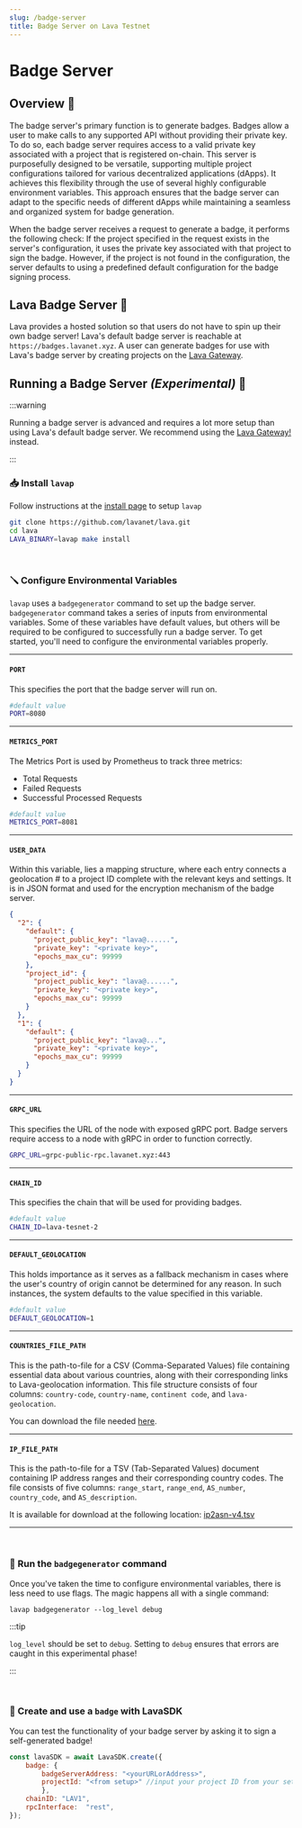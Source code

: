 ```yaml
---
slug: /badge-server
title: Badge Server on Lava Testnet
---
```


# Badge Server

## Overview 🔎

The badge server's primary function is to generate badges. Badges allow a user to make calls to any supported API without providing their private key. To do so, each badge server requires access to a valid private key associated with a project that is registered on-chain. This server is purposefully designed to be versatile, supporting multiple project configurations tailored for various decentralized applications (dApps). It achieves this flexibility through the use of several highly configurable environment variables. This approach ensures that the badge server can adapt to the specific needs of different dApps while maintaining a seamless and organized system for badge generation.

When the badge server receives a request to generate a badge, it performs the following check: If the project specified in the request exists in the server's configuration, it uses the private key associated with that project to sign the badge. However, if the project is not found in the configuration, the server defaults to using a predefined default configuration for the badge signing process.

## Lava Badge Server 🌋

Lava provides a hosted solution so that users do not have to spin up their own badge server! Lava's default badge server is reachable at `https://badges.lavanet.xyz`. A user can generate badges for use with Lava's badge server by creating projects on the [Lava Gateway](https://gateway.lavanet.xyz/?utm_source=badge-server&utm_medium=docs&utm_campaign=lava-phase-2).

## Running a Badge Server *(Experimental)* 🧪

:::warning

Running a badge server is advanced and requires a lot more setup than using Lava's default badge server. We recommend using the [Lava Gateway!](https://gateway.lavanet.xyz/?utm_source=sdk-frontend&utm_medium=docs&utm_campaign=docs-to-gateway) instead.

:::


### 📥 Install `lavap` 

Follow instructions at the [install page](/install-lava) to setup `lavap`

```bash
git clone https://github.com/lavanet/lava.git
cd lava
LAVA_BINARY=lavap make install
```

<br/>


### 🪛 Configure Environmental Variables 
`lavap` uses a `badgegenerator` command to set up the badge server. `badgegenerator` command takes a series of inputs from environmental variables. Some of these variables have default values, but others will be required to be configured to successfully run a badge server. To get started, you'll need to configure the environmental variables properly.

<hr/>

#### `PORT`

This specifies the port that the badge server will run on. 

```bash
#default value
PORT=8080
```
<hr/>

#### `METRICS_PORT`

The Metrics Port is used by Prometheus to track three metrics:
 - Total Requests
 - Failed Requests
 - Successful Processed Requests


```bash
#default value
METRICS_PORT=8081
```

<hr/>


#### `USER_DATA`

Within this variable, lies a mapping structure, where each entry connects a geolocation # to a project ID complete with the relevant keys and settings. It is in JSON format and used for the encryption mechanism of the badge server.

```json
{
  "2": {
    "default": {
      "project_public_key": "lava@......",
      "private_key": "<private key>",
      "epochs_max_cu": 99999
    },
    "project_id": {
      "project_public_key": "lava@......",
      "private_key": "<private key>",
      "epochs_max_cu": 99999
    }
  },
  "1": {
    "default": {
      "project_public_key": "lava@...",
      "private_key": "<private key>",
      "epochs_max_cu": 99999
    }
  }
}
```

<hr/>

#### `GRPC_URL`

This specifies the URL of the node with exposed gRPC port. Badge servers require access to a node with gRPC in order to function correctly.

```bash
GRPC_URL=grpc-public-rpc.lavanet.xyz:443
```
<hr/>

#### `CHAIN_ID`
This specifies the chain that will be used for providing badges.

```bash
#default value
CHAIN_ID=lava-tesnet-2
```

<hr/>

#### `DEFAULT_GEOLOCATION`
This holds importance as it serves as a fallback mechanism in cases where the user's country of origin cannot be determined for any reason. In such instances, the system defaults to the value specified in this variable.

```bash
#default value
DEFAULT_GEOLOCATION=1
```

<hr/>

#### `COUNTRIES_FILE_PATH`

This is the path-to-file for a CSV (Comma-Separated Values) file containing essential data about various countries, along with their corresponding links to Lava-geolocation information. This file structure consists of four columns: `country-code`, `country-name`, `continent code`, and `lava-geolocation`. 

You can download the file needed [here](https://storage.googleapis.com/lavanet-public-asssets/countries.csv).
<hr/>


#### `IP_FILE_PATH`

This is the path-to-file for a TSV (Tab-Separated Values) document containing IP address ranges and their corresponding country codes. The file consists of five columns: `range_start`, `range_end`, `AS_number`, `country_code`, and `AS_description`. 

It is available for download at the following location: [ip2asn-v4.tsv](https://iptoasn.com/)
<hr/>

<br/>

### 🔨 Run the `badgegenerator` command

Once you've taken the time to configure environmental variables, there is less need to use flags. The magic happens all with a single command:

```
lavap badgegenerator --log_level debug
```

:::tip

`log_level` should be set to `debug`. Setting to `debug` ensures that errors are caught in this experimental phase!

:::

<br/>

### 📏 Create and use a `badge` with LavaSDK

You can test the functionality of your badge server by asking it to sign a self-generated badge!

```javascript
const lavaSDK = await LavaSDK.create({
    badge: {
        badgeServerAddress: "<yourURLorAddress>",
        projectId: "<from setup>" //input your project ID from your setup
        },    
    chainID: "LAV1",
    rpcInterface:  "rest",
});
```
